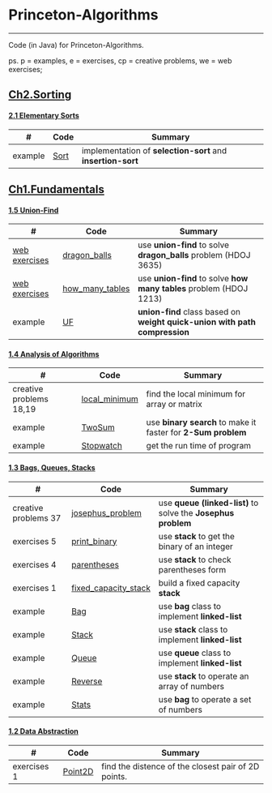 # Princeton-Algorithms
-----
Code (in Java) for Princeton-Algorithms.

ps. p = examples, e = exercises, cp = creative problems, we = web exercises;

## [Ch2.Sorting](http://algs4.cs.princeton.edu/20sorting/) ##

#### [2.1 Elementary Sorts](http://algs4.cs.princeton.edu/21elementary/) ####
|  #   | Code | Summary |
| ---- | ---- | ------- |
|example|[Sort](./ch2_sorting/2.1_p1_Sort/)|implementation of **selection-sort** and **insertion-sort**|

## [Ch1.Fundamentals](http://algs4.cs.princeton.edu/10fundamentals/) ##

#### [1.5 Union-Find](http://algs4.cs.princeton.edu/15uf/) ####
|  #   | Code | Summary |
| ---- | ---- | ------- |
|[web exercises](http://acm.hdu.edu.cn/showproblem.php?pid=3635)|[dragon_balls](./ch1_fundamentals/1.5_we2_dragon_balls/)|use **union-find** to solve **dragon_balls** problem (HDOJ 3635)|
|[web exercises](http://acm.hdu.edu.cn/showproblem.php?pid=1213)|[how_many_tables](./ch1_fundamentals/1.5_we1_how_many_tables/)|use **union-find** to solve **how many tables** problem (HDOJ 1213)|
|example|[UF](./ch1_fundamentals/1.5_p1_UF/)|**union-find** class based on **weight quick-union with path compression**|

#### [1.4 Analysis of Algorithms](http://algs4.cs.princeton.edu/14analysis/) ####
|  #   | Code | Summary |
| ---- | ---- | ------- |
|creative problems 18,19|[local_minimum](./ch1_fundamentals/1.4_cp18_local_minimum/)|find the local minimum for array or matrix|
|example|[TwoSum](./ch1_fundamentals/1.4_p2_TwoSum/)|use **binary search** to make it faster for **2-Sum problem**|
|example|[Stopwatch](./ch1_fundamentals/1.4_p1_Stopwatch/)|get the run time of program|

#### [1.3 Bags, Queues, Stacks](http://algs4.cs.princeton.edu/13stacks/) ####
|  #   | Code | Summary |
| ---- | ---- | ------- |
|creative problems 37|[josephus_problem](./ch1_fundamentals/1.3_cp37_josephus_problem/)|use **queue (linked-list)** to solve the **Josephus problem**|
|exercises 5|[print_binary](./ch1_fundamentals/1.3_e5_print_binary/)|use **stack** to get the binary of an integer|
|exercises 4|[parentheses](./ch1_fundamentals/1.3_e4_Parentheses/)|use **stack** to check parentheses form|
|exercises 1|[fixed_capacity_stack](./ch1_fundamentals/1.3_e1_FixedCapacityStack/)|build a fixed capacity **stack**|
|example|[Bag](./ch1_fundamentals/1.3_p4_Bag/)|use **bag** class to implement **linked-list**|
|example|[Stack](./ch1_fundamentals/1.3_p4_Stack/)|use **stack** class to implement **linked-list**|
|example|[Queue](./ch1_fundamentals/1.3_p4_Queue/)|use **queue** class to implement **linked-list**|
|example|[Reverse](./ch1_fundamentals/1.3_p1_Reverse/)|use **stack** to operate an array of numbers|
|example|[Stats](./ch1_fundamentals/1.3_p1_Stats/)|use **bag** to operate a set of numbers|

#### [1.2 Data Abstraction](http://algs4.cs.princeton.edu/12oop/) ####
|  #   | Code | Summary |
| ---- | ---- | ------- |
|exercises 1|[Point2D](./ch1_fundamentals/1.2_e1_Point2D/)|find the distence of the closest pair of 2D points.|